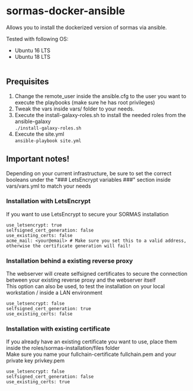 # sormas-docker-ansible
Allows you to install the dockerized version of sormas via ansible.

Tested with following OS:<br>
* Ubuntu 16 LTS
* Ubuntu 18 LTS
<br><br>
## Prequisites
1. Change the remote_user inside the ansible.cfg to the user you want to execute the playbooks (make sure he has root privileges)
2. Tweak the vars inside vars/ folder to your needs.
3. Execute the install-galaxy-roles.sh to install the needed roles from the ansible-galaxy<br>
 <code>./install-galaxy-roles.sh</code>
4. Execute the site.yml<br>
<code>ansible-playbook site.yml</code>

## Important notes!
Depending on your current infrastructure, be sure to set the correct booleans under the "### LetsEncrypt variables ###" section inside vars/vars.yml to match your needs

### Installation with LetsEncrypt
If you want to use LetsEncrypt to secure your SORMAS installation<br>
```
use_letsencrypt: true
selfsigned_cert_generation: false
use_existing_certs: false
acme_mail: <your@email> # Make sure you set this to a valid address, otherwise the certificate generation will fail!
```
### Installation behind a existing reverse proxy
The webserver will create selfsigned certificates to secure the connection between your existing reverse proxy and the webserver itself<br>
This option can also be used, to test the installation on your local workstation / inside a LAN environment<br>
```
use_letsencrypt: false
selfsigned_cert_generation: true
use_existing_certs: false
```
### Installation with existing certificate
If you already have an existing certificate you want to use, place them inside the roles/sormas-installation/files folder<br>
Make sure you name your fullchain-certificate fullchain.pem and your private key privkey.pem<br>
```
use_letsencrypt: false
selfsigned_cert_generation: false
use_existing_certs: true
```

